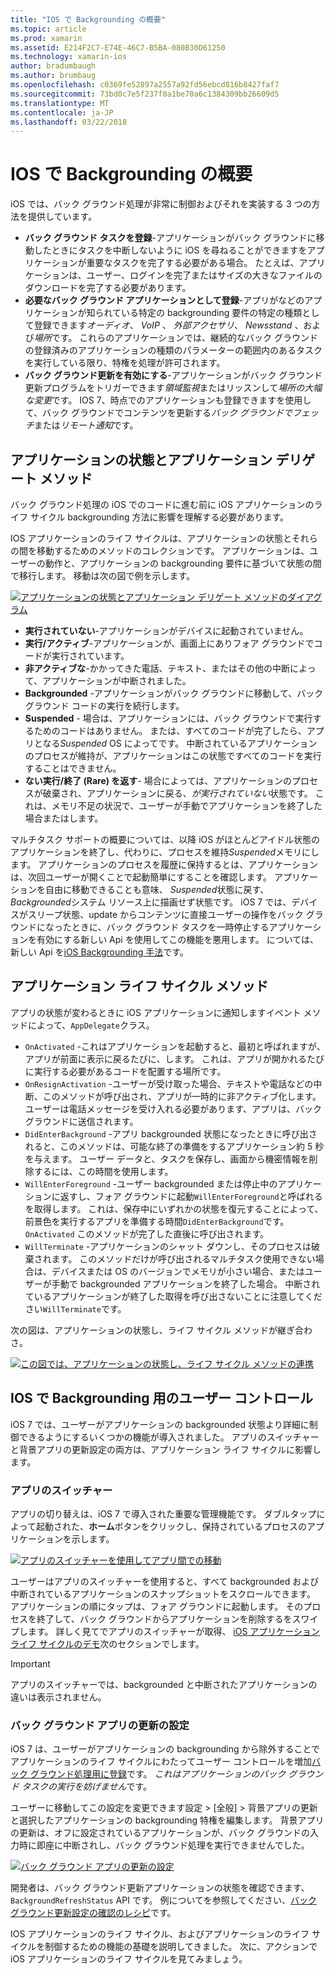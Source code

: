 ```yaml
---
title: "IOS で Backgrounding の概要"
ms.topic: article
ms.prod: xamarin
ms.assetid: E214F2C7-E74E-46C7-B5BA-080B30D61250
ms.technology: xamarin-ios
author: bradumbaugh
ms.author: brumbaug
ms.openlocfilehash: c0369fe52897a2557a92fd56ebcd816b8427faf7
ms.sourcegitcommit: 73bd0c7e5f237f0a1be70a6c1384309bb26609d5
ms.translationtype: MT
ms.contentlocale: ja-JP
ms.lasthandoff: 03/22/2018
---
```

# <a name="introduction-to-backgrounding-in-ios"></a>IOS で Backgrounding の概要

iOS では、バック グラウンド処理が非常に制御およびそれを実装する 3 つの方法を提供しています。

-  **バック グラウンド タスクを登録**-アプリケーションがバック グラウンドに移動したときにタスクを中断しないように iOS を尋ねることができますをアプリケーションが重要なタスクを完了する必要がある場合。 たとえば、アプリケーションは、ユーザー、ログインを完了またはサイズの大きなファイルのダウンロードを完了する必要があります。
-  **必要なバック グラウンド アプリケーションとして登録**-アプリがなどのアプリケーションが知られている特定の backgrounding 要件の特定の種類として登録できます*オーディオ*、 *VoIP* 、 *外部アクセサリ*、 *Newsstand* 、および*場所*です。 これらのアプリケーションでは、継続的なバック グラウンドの登録済みのアプリケーションの種類のパラメーターの範囲内のあるタスクを実行している限り、特権を処理が許可されます。
-  **バック グラウンド更新を有効にする**-アプリケーションがバック グラウンド更新プログラムをトリガーできます*領域監視*またはリッスンして*場所の大幅な変更*です。 IOS 7、時点でのアプリケーションも登録できますを使用して、バック グラウンドでコンテンツを更新する*バック グラウンドでフェッチ*または*リモート通知*です。


## <a name="application-states-and-application-delegate-methods"></a>アプリケーションの状態とアプリケーション デリゲート メソッド

バック グラウンド処理の iOS でのコードに進む前に iOS アプリケーションのライフ サイクル backgrounding 方法に影響を理解する必要があります。

IOS アプリケーションのライフ サイクルは、アプリケーションの状態とそれらの間を移動するためのメソッドのコレクションです。 アプリケーションは、ユーザーの動作と、アプリケーションの backgrounding 要件に基づいて状態の間で移行します。 移動は次の図で例を示します。

 [![](introduction-to-backgrounding-in-ios-images/applicationlifecycle-.png "アプリケーションの状態とアプリケーション デリゲート メソッドのダイアグラム")](introduction-to-backgrounding-in-ios-images/applicationlifecycle-.png#lightbox)

-  **実行されていない**-アプリケーションがデバイスに起動されていません。
-  **実行/アクティブ**-アプリケーションが、画面上にありフォア グラウンドでコードが実行されています。
-  **非アクティブな**-かかってきた電話、テキスト、またはその他の中断によって、アプリケーションが中断されました。
-  **Backgrounded** -アプリケーションがバック グラウンドに移動して、バック グラウンド コードの実行を続行します。
-  **Suspended** - 場合は、アプリケーションには、バック グラウンドで実行するためのコードはありません。 または、すべてのコードが完了したら、アプリとなる*Suspended* OS によってです。 中断されているアプリケーションのプロセスが維持が、アプリケーションはこの状態ですべてのコードを実行することはできません。
-  **ない実行/終了 (Rare) を返す**- 場合によっては、アプリケーションのプロセスが破棄され、アプリケーションに戻る、*が実行されていない*状態です。 これは、メモリ不足の状況で、ユーザーが手動でアプリケーションを終了した場合またはします。


マルチタスク サポートの概要については、以降 iOS がほとんどアイドル状態のアプリケーションを終了し、代わりに、プロセスを維持*Suspended*メモリにします。 アプリケーションのプロセスを履歴に保持するとは、アプリケーションは、次回ユーザーが開くことで起動簡単にすることを確認します。 アプリケーションを自由に移動できることも意味、 *Suspended*状態に戻す、 *Backgrounded*システム リソース上に描画せず状態です。 iOS 7 では、デバイスがスリープ状態、update からコンテンツに直接ユーザーの操作をバック グラウンドになったときに、バック グラウンド タスクを一時停止するアプリケーションを有効にする新しい Api を使用してこの機能を悪用します。 については、新しい Api を[iOS Backgrounding 手法](~/ios/app-fundamentals/backgrounding/ios-backgrounding-techniques/index.md)です。

## <a name="application-lifecycle-methods"></a>アプリケーション ライフ サイクル メソッド

アプリの状態が変わるときに iOS アプリケーションに通知しますイベント メソッドによって、`AppDelegate`クラス。

-  `OnActivated` -これはアプリケーションを起動すると、最初と呼ばれますが、アプリが前面に表示に戻るたびに、します。 これは、アプリが開かれるたびに実行する必要があるコードを配置する場所です。
-  `OnResignActivation` -ユーザーが受け取った場合、テキストや電話などの中断、このメソッドが呼び出され、アプリが一時的に非アクティブ化します。 ユーザーは電話メッセージを受け入れる必要があります、アプリは、バック グラウンドに送信されます。
-  `DidEnterBackground` -アプリ backgrounded 状態になったときに呼び出されると、このメソッドは、可能な終了の準備をするアプリケーション約 5 秒を与えます。 ユーザー データと、タスクを保存し、画面から機密情報を削除するには、この時間を使用します。
-  `WillEnterForeground` -ユーザー backgrounded または停止中のアプリケーションに返すし、フォア グラウンドに起動`WillEnterForeground`と呼ばれるを取得します。 これは、保存中にいずれかの状態を復元することによって、前景色を実行するアプリを準備する時間`DidEnterBackground`です。  `OnActivated` このメソッドが完了した直後に呼び出されます。
-  `WillTerminate` -アプリケーションのシャット ダウンし、そのプロセスは破棄されます。 このメソッドだけが呼び出されるマルチタスク使用できない場合は、デバイスまたは OS のバージョンでメモリが小さい場合、またはユーザーが手動で backgrounded アプリケーションを終了した場合。 中断されているアプリケーションが終了した取得を呼び出さないことに注意してください`WillTerminate`です。


次の図は、アプリケーションの状態し、ライフ サイクル メソッドが継ぎ合わさ。

 [![](introduction-to-backgrounding-in-ios-images/image2.png "この図では、アプリケーションの状態し、ライフ サイクル メソッドの連携")](introduction-to-backgrounding-in-ios-images/image2.png#lightbox)

## <a name="user-controls-for-backgrounding-in-ios"></a>IOS で Backgrounding 用のユーザー コントロール

iOS 7 では、ユーザーがアプリケーションの backgrounded 状態より詳細に制御できるようにするいくつかの機能が導入されました。 アプリのスイッチャーと背景アプリの更新設定の両方は、アプリケーション ライフ サイクルに影響します。

### <a name="app-switcher"></a>アプリのスイッチャー

アプリの切り替えは、iOS 7 で導入された重要な管理機能です。 ダブルタップによって起動された、**ホーム**ボタンをクリックし、保持されているプロセスのアプリケーションを示します。

 [![](introduction-to-backgrounding-in-ios-images/app-switcher-.png "アプリのスイッチャーを使用してアプリ間での移動")](introduction-to-backgrounding-in-ios-images/app-switcher-.png#lightbox)

ユーザーはアプリのスイッチャーを使用すると、すべて backgrounded および中断されているアプリケーションのスナップショットをスクロールできます。 アプリケーションの順にタップは、フォア グラウンドに起動します。 そのプロセスを終了して、バック グラウンドからアプリケーションを削除するをスワイプします。 詳しく見てでアプリのスイッチャーが取得、 [iOS アプリケーション ライフ サイクルのデモ](~/ios/app-fundamentals/backgrounding/application-lifecycle-demo.md)次のセクションでします。

> [!IMPORTANT]
> アプリのスイッチャーでは、backgrounded と中断されたアプリケーションの違いは表示されません。



### <a name="background-app-refresh-settings"></a>バック グラウンド アプリの更新の設定

iOS 7 は、ユーザーがアプリケーションの backgrounding から除外することでアプリケーションのライフ サイクルにわたってユーザー コントロールを増加[バック グラウンド処理用に登録](~/ios/app-fundamentals/backgrounding/ios-backgrounding-techniques/registering-applications-to-run-in-background.md)です。 *これはアプリケーションのバック グラウンド タスクの実行を妨げません*です。

ユーザーに移動してこの設定を変更できます<span class="uiitem">設定 > [全般] > 背景アプリの更新</span>と選択したアプリケーションの backgrounding 特権を編集します。 背景アプリの更新は、オフに設定されているアプリケーションが、バック グラウンドの入力時に即座に中断されし、バック グラウンド処理を実行できませんでした。

 [![](introduction-to-backgrounding-in-ios-images/settings-.png "バック グラウンド アプリの更新の設定")](introduction-to-backgrounding-in-ios-images/settings-.png#lightbox)

開発者は、バック グラウンド更新アプリケーションの状態を確認できます、 `BackgroundRefreshStatus` API です。 例についてを参照してください、[バック グラウンド更新設定の確認のレシピ](https://developer.xamarin.com/recipes/ios/multitasking/check_background_refresh_setting/)です。

IOS アプリケーションのライフ サイクル、およびアプリケーションのライフ サイクルを制御するための機能の基礎を説明してきました。 次に、アクションで iOS アプリケーションのライフ サイクルを見てみましょう。


